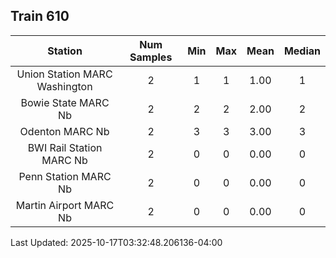 ## Train 610

| Station | Num Samples | Min | Max | Mean | Median |
| :-----: | :---------: | :-: | :-: | :--: | :----: |
| Union Station MARC Washington | 2 | 1 | 1 | 1.00 | 1 |
| Bowie State MARC Nb | 2 | 2 | 2 | 2.00 | 2 |
| Odenton MARC Nb | 2 | 3 | 3 | 3.00 | 3 |
| BWI Rail Station MARC Nb | 2 | 0 | 0 | 0.00 | 0 |
| Penn Station MARC Nb | 2 | 0 | 0 | 0.00 | 0 |
| Martin Airport MARC Nb | 2 | 0 | 0 | 0.00 | 0 |


Last Updated: 2025-10-17T03:32:48.206136-04:00